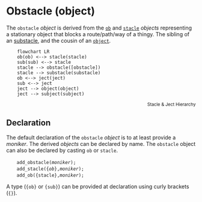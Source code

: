 # Obstacle (object)
The `obstacle` *object* is derived from the [`ob`](./ob.md) and [`stacle`](./stacle.md) *objects* representing a stationary object that blocks a route/path/way of a thingy.  The sibling of an [substacle](./substacle.md), and the cousin of an [`object`](./object.md).

```mermaid
    flowchart LR
    ob(ob) <--> stacle(stacle)
    sub(sub) <--> stacle
    stacle --> obstacle([obstacle])
    stacle --> substacle(substacle)
    ob <--> ject(ject)
    sub <--> ject
    ject --> object(object)
    ject --> subject(subject)
```
<div style="text-align: right"><sub>Stacle & Ject Hierarchy</sub></div>

<a name="declaration"></a>
## Declaration
The default declaration of the `obstacle` *object* is to at least provide a *moniker*.  The derived *objects* can be declared by name. The `obstacle` object can also be declared by casting `ob` or `stacle`.

&nbsp;&nbsp;&nbsp;&nbsp;&nbsp;&nbsp; `add_obstacle(`*`moniker`*`);`<br>
&nbsp;&nbsp;&nbsp;&nbsp;&nbsp;&nbsp; `add_stacle({`*`ob`*`},`*`moniker`*`);`<br>
&nbsp;&nbsp;&nbsp;&nbsp;&nbsp;&nbsp; `add_ob({stacle},`*`moniker`*`);`

A type (`{ob}` or `{sub}`) can be provided at declaration using curly brackets (`{}`).